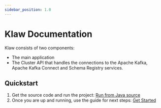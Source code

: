 ```yaml
---
sidebar_position: 1.0
---
```


# Klaw Documentation

Klaw consists of two components:

-   The main application
-   The Cluster API that handles the connections to the Apache Kafka,
    Apache Kafka Connect and Schema Registry services.

## Quickstart

1.  Get the source code and run the project:
    [Run from Java source](HowTo/installation/run-source)
2.  Once you are up and running, use the guide for next steps:
    [Get Started](getstarted)
